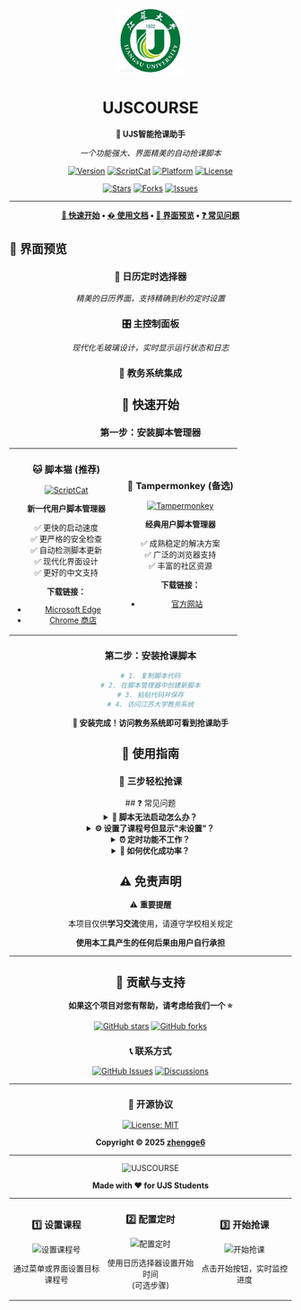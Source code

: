 <div align="center">

<img src="https://github.com/zhengge6/UJSCOURSE/blob/main/b2177aee594042e9ae9dce87ea795d09.png" alt="UJSCOURSE Logo" width="120" height="120">


# UJSCOURSE

**🎯 UJS智能抢课助手**

*一个功能强大、界面精美的自动抢课脚本*

[![Version](https://img.shields.io/badge/version-2.9.0-brightgreen?style=for-the-badge&logo=github)](https://github.com/zhengge6/UJSCOURSE)
[![ScriptCat](https://img.shields.io/badge/脚本猫-推荐-ff6b35?style=for-the-badge&logo=tampermonkey)](https://docs.scriptcat.org/)
[![Platform](https://img.shields.io/badge/platform-UserScript-blue?style=for-the-badge&logo=javascript)](https://docs.scriptcat.org/)
[![License](https://img.shields.io/badge/license-MIT-yellow?style=for-the-badge)](LICENSE)

[![Stars](https://img.shields.io/github/stars/zhengge6/UJSCOURSE?style=social)](https://github.com/zhengge6/UJSCOURSE/stargazers)
[![Forks](https://img.shields.io/github/forks/zhengge6/UJSCOURSE?style=social)](https://github.com/zhengge6/UJSCOURSE/network/members)
[![Issues](https://img.shields.io/github/issues/zhengge6/UJSCOURSE?style=social)](https://github.com/zhengge6/UJSCOURSE/issues)

---

**[🚀 快速开始](#-快速开始) • [� 使用文档](#-使用指南) • [🎨 界面预览](#-界面预览) • [❓ 常见问题](#-常见问题)**

</div>

## 🎨 界面预览

<div align="center">

### 📅 日历定时选择器

*精美的日历界面，支持精确到秒的定时设置*

### 🎛️ 主控制面板

*现代化毛玻璃设计，实时显示运行状态和日志*

### 🔗 教务系统集成

## 🚀 快速开始

<div align="center">

### 第一步：安装脚本管理器

</div>

<table>
<tr>
<td align="center" width="50%">

### 🐱 **脚本猫** (推荐)

[![ScriptCat](https://img.shields.io/badge/脚本猫-立即下载-ff6b35?style=for-the-badge&logo=tampermonkey)](https://docs.scriptcat.org/)

**新一代用户脚本管理器**

✅ 更快的启动速度  
✅ 更严格的安全检查  
✅ 自动检测脚本更新  
✅ 现代化界面设计  
✅ 更好的中文支持  

**下载链接：**
- [Microsoft Edge](https://microsoftedge.microsoft.com/addons/detail/%E8%84%9A%E6%9C%AC%E7%8C%AB/liilgpjgabokdklappibcjfablkpcekh)
- [Chrome 商店](https://chrome.google.com/webstore/detail/scriptcat/ndcooeababalnlpkfedmmbbbgkljhpjf)

</td>
<td align="center" width="50%">

### 🐒 **Tampermonkey** (备选)

[![Tampermonkey](https://img.shields.io/badge/油猴-备选方案-blue?style=for-the-badge&logo=tampermonkey)](https://www.tampermonkey.net/)

**经典用户脚本管理器**

✅ 成熟稳定的解决方案  
✅ 广泛的浏览器支持  
✅ 丰富的社区资源  

**下载链接：**
- [官方网站](https://www.tampermonkey.net/)

</td>
</tr>
</table>

<div align="center">

### 第二步：安装抢课脚本

</div>

```bash
# 1. 复制脚本代码
# 2. 在脚本管理器中创建新脚本
# 3. 粘贴代码并保存
# 4. 访问江苏大学教务系统
```

<div align="center">

**🎉 安装完成！访问教务系统即可看到抢课助手**

</div>

## 📖 使用指南

<div align="center">

### 🎯 三步轻松抢课

</div>

<table>
<tr>
<td align="center" width="33%">

### 1️⃣ 设置课程

<img src="https://img.shields.io/badge/设置-课程号-blue?style=for-the-badge" alt="设置课程号">

通过菜单或界面设置目标课程号

</td>
<td align="center" width="33%">

### 2️⃣ 配置定时

<img src="https://img.shields.io/badge/配置-定时器-green?style=for-the-badge" alt="配置定时">

使用日历选择器设置开始时间  
(可选步骤)

</td>
<td align="center" width="33%">

### 3️⃣ 开始抢课

<img src="https://img.shields.io/badge/开始-抢课-red?style=for-the-badge" alt="开始抢课">

点击开始按钮，实时监控进度

</td>
</tr>
## ❓ 常见问题

<details>
<summary><b>🔧 脚本无法启动怎么办？</b></summary>

<br>

**请检查以下几点：**

✅ 确认已正确安装脚本管理器扩展  
✅ 确认脚本已启用（绿色指示灯）  
✅ 确认当前网址匹配脚本运行条件  
✅ 刷新页面重试  

</details>

<details>
<summary><b>⚙️ 设置了课程号但显示"未设置"？</b></summary>

<br>

**请检查：**

✅ 课程号格式是否正确（纯数字）  
✅ 是否保存了设置  
✅ 尝试重新设置课程号  

</details>

<details>
<summary><b>⏰ 定时功能不工作？</b></summary>

<br>

**请确认：**

✅ 设置的时间是否为未来时间  
✅ 浏览器页面是否一直打开  
✅ 电脑是否处于唤醒状态  

</details>

<details>
<summary><b>🚀 如何优化成功率？</b></summary>

<br>

**建议：**

✅ 在选课开放前几分钟启动脚本  
✅ 保持网络连接稳定  
✅ 关闭其他占用带宽的应用  
✅ 设置合理的检查间隔  

</details>

## ⚠️ 免责声明

<div align="center">

⚠️ **重要提醒**

本项目仅供**学习交流**使用，请遵守学校相关规定

**使用本工具产生的任何后果由用户自行承担**

</div>

---

<div align="center">

## 🤝 贡献与支持

**如果这个项目对您有帮助，请考虑给我们一个 ⭐**

[![GitHub stars](https://img.shields.io/github/stars/zhengge6/UJSCOURSE?style=social)](https://github.com/zhengge6/UJSCOURSE/stargazers)
[![GitHub forks](https://img.shields.io/github/forks/zhengge6/UJSCOURSE?style=social)](https://github.com/zhengge6/UJSCOURSE/network/members)

### 📞 联系方式

[![GitHub Issues](https://img.shields.io/badge/Issues-GitHub-red?style=for-the-badge&logo=github)](https://github.com/zhengge6/UJSCOURSE/issues)
[![Discussions](https://img.shields.io/badge/Discussions-GitHub-blue?style=for-the-badge&logo=github)](https://github.com/zhengge6/UJSCOURSE/discussions)

---

### 📄 开源协议

[![License: MIT](https://img.shields.io/badge/License-MIT-yellow.svg?style=for-the-badge)](https://opensource.org/licenses/MIT)

**Copyright © 2025 [zhengge6](https://github.com/zhengge6)**

---

<img src="https://bed.djxs.xyz/file/BQACAgUAAyEGAASVl6k_AAIC_WgxL6hhgZCue4Vx_DDK2qMbmusVAALiFAAC9fSJVep4WzgN_S9WNgQ.png" alt="UJSCOURSE" width="60">

**Made with ❤️ for UJS Students**

</div>
